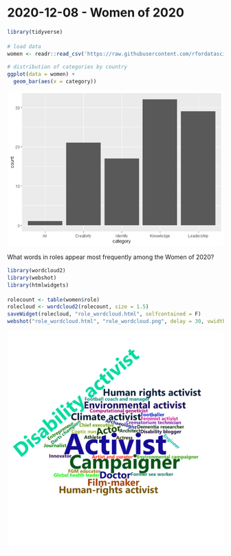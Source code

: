 2020-12-08 - Women of 2020
==========================

``` r
library(tidyverse)

# load data 
women <- readr::read_csv('https://raw.githubusercontent.com/rfordatascience/tidytuesday/master/data/2020/2020-12-08/women.csv')
```

``` r
# distribution of categories by country
ggplot(data = women) +
  geom_bar(aes(x = category))
```

![](2020-12-08_files/figure-markdown_github/unnamed-chunk-2-1.png)

What words in roles appear most frequently among the Women of 2020?

``` r
library(wordcloud2)
library(webshot)
library(htmlwidgets)

rolecount <- table(women$role)
rolecloud <- wordcloud2(rolecount, size = 1.5)
saveWidget(rolecloud, "role_wordcloud.html", selfcontained = F)
webshot("role_wordcloud.html", "role_wordcloud.png", delay = 30, vwidth = 2000, vheight = 2000)
```

![](2020-12-08_files/figure-markdown_github/unnamed-chunk-3-1.png)
